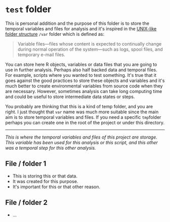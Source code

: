 # `test` folder

This is personal addition and the purpose of this folder is to store the temporal variables and files for analysis and it's inspired in the [UNIX-like folder structure][folderstructure] `/var` folder which is defined as:  

>Variable files—files whose content is expected to continually change during normal operation of the system—such as logs, spool files, and temporary e-mail files.

You can store here R objects, variables or data files that you are going to use in further analysis. Perhaps also half backed data and temporal files. For example, scripts where you wanted to test something. It's true that it goes against the good practices to store these objects and variables and it's much better to create environmental variables from source code when they are necessary. However, sometimes analysis can take long computing time and could be useful to store intermediate data states or steps. 

You probably are thinking that this is a kind of temp folder, and you are right. I just thought that `var` name was much more suitable since the main aim is to store temporal variables and files. If you need a specific `tmp`folder perhaps you can create one in the root of the project or under this directory. 

---

_This is where the temporal variables and files of this project are storage. This variable has been used for this analysis or this script, and this other was a temporal step for this other analysis._ 

## File / folder 1 

- This is storing this or that data. 
- It was created for this purpose. 
- It's important for this or that other reason. 

## File / folder 2 

- ... 



[folderstructure]: https://en.wikipedia.org/wiki/Filesystem_Hierarchy_Standard
